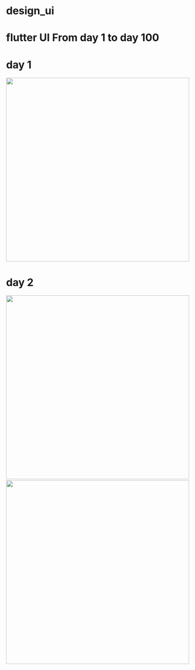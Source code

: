 # design_ui



# flutter UI From day 1 to day 100

# day 1
<img src="assets/screenshot/Day0/0.png" height="500em" />

# day 2
<img src="[https://user-images.githubusercontent.com/60111189/174339934-19aad38d-1913-47eb-bbcd-8dd921625bfa.png]" height="500em" />&nbsp;<img src="https://user-images.githubusercontent.com/60111189/174339940-a83b1888-0137-4599-aba2-31e8bdff1cad.png" height="500em" />
